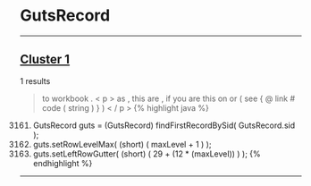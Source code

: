 # GutsRecord

***

## [Cluster 1](./1)
1 results
> to workbook . < p > as , this are , if you are this on or ( see { @ link # code ( string ) } ) < / p > 
{% highlight java %}
3161. GutsRecord guts = (GutsRecord) findFirstRecordBySid( GutsRecord.sid );
3162. guts.setRowLevelMax( (short) ( maxLevel + 1 ) );
3163. guts.setLeftRowGutter( (short) ( 29 + (12 * (maxLevel)) ) );
{% endhighlight %}

***


